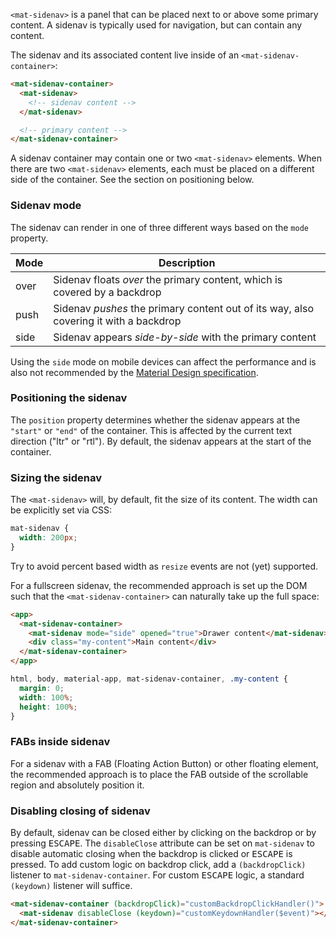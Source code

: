 `<mat-sidenav>` is a panel that can be placed next to or above some primary content. A sidenav is
typically used for navigation, but can contain any content.

<!-- example(sidenav-overview) -->

The sidenav and its associated content live inside of an `<mat-sidenav-container>`:
```html
<mat-sidenav-container>
  <mat-sidenav>
    <!-- sidenav content -->
  </mat-sidenav>

  <!-- primary content -->
</mat-sidenav-container>
```

A sidenav container may contain one or two `<mat-sidenav>` elements. When there are two 
`<mat-sidenav>` elements, each must be placed on a different side of the container.
See the section on positioning below.

### Sidenav mode
The sidenav can render in one of three different ways based on the `mode` property.

| Mode | Description                                                                               |
|------|-------------------------------------------------------------------------------------------|
| over | Sidenav floats _over_ the primary content, which is covered by a backdrop                 |
| push | Sidenav _pushes_ the primary content out of its way, also covering it with a backdrop     |
| side | Sidenav appears _side-by-side_ with the primary content                                   |

Using the `side` mode on mobile devices can affect the performance and is also not recommended by the
[Material Design specification](https://material.io/guidelines/patterns/navigation-drawer.html#navigation-drawer-behavior).

### Positioning the sidenav
The `position` property determines whether the sidenav appears at the `"start"` or `"end"` of the
container. This is affected by the current text direction ("ltr" or "rtl"). By default, the sidenav
appears at the start of the container.


### Sizing the sidenav
The `<mat-sidenav>` will, by default, fit the size of its content. The width can be explicitly set
via CSS:

```css
mat-sidenav {
  width: 200px;
}
```

Try to avoid percent based width as `resize` events are not (yet) supported.

For a fullscreen sidenav, the recommended approach is set up the DOM such that the
`<mat-sidenav-container>` can naturally take up the full space:

```html
<app>
  <mat-sidenav-container>
    <mat-sidenav mode="side" opened="true">Drawer content</mat-sidenav>
    <div class="my-content">Main content</div>
  </mat-sidenav-container>
</app>
```
```css
html, body, material-app, mat-sidenav-container, .my-content {
  margin: 0;
  width: 100%;
  height: 100%;
}
```

### FABs inside sidenav
For a sidenav with a FAB (Floating Action Button) or other floating element, the recommended approach is to place the FAB
outside of the scrollable region and absolutely position it.


### Disabling closing of sidenav
By default, sidenav can be closed either by clicking on the backdrop or by pressing <kbd>ESCAPE</kbd>.
The `disableClose` attribute can be set on `mat-sidenav` to disable automatic closing when the backdrop
is clicked or <kbd>ESCAPE</kbd> is pressed. To add custom logic on backdrop click, add a `(backdropClick)` listener to
`mat-sidenav-container`. For custom <kbd>ESCAPE</kbd> logic, a standard `(keydown)` listener will suffice.
```html
<mat-sidenav-container (backdropClick)="customBackdropClickHandler()">
  <mat-sidenav disableClose (keydown)="customKeydownHandler($event)"></mat-sidenav>
</mat-sidenav-container>
```
